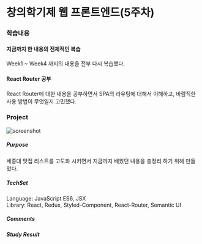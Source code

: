 # 창의학기제 웹 프론트엔드(5주차)

### 학습내용
#### 지금까지 한 내용의 전체적인 복습   
Week1 ~ Week4 까지의 내용을 전부 다시 복습했다.  
#### React Router 공부   
React Router에 대한 내용을 공부하면서 SPA의 라우팅에 대해서 이해하고, 바람직한 사용 방법이 무엇일지 고민했다.   

### Project   
![screenshot](https://user-images.githubusercontent.com/52201658/79628646-c8530300-817d-11ea-8b89-0d161c53bcc8.png)


##### Purpose   
세종대 맛집 리스트를 고도화 시키면서 지금까지 배웠던 내용을 총정리 하기 위해 만들었다.   

##### TechSet
Language: JavaScript ES6, JSX   
Library: React, Redux, Styled-Component, React-Router, Semantic UI   

##### Comments

##### Study Result

